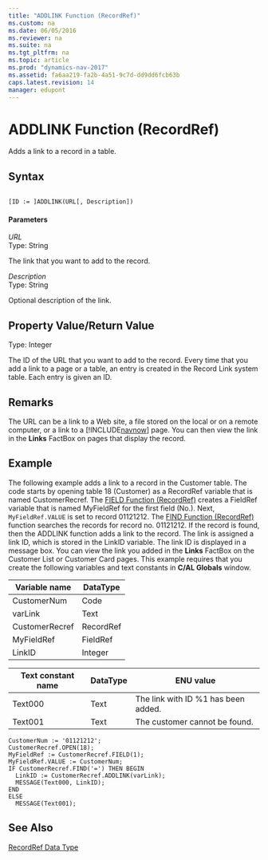 ```yaml
---
title: "ADDLINK Function (RecordRef)"
ms.custom: na
ms.date: 06/05/2016
ms.reviewer: na
ms.suite: na
ms.tgt_pltfrm: na
ms.topic: article
ms.prod: "dynamics-nav-2017"
ms.assetid: fa6aa219-fa2b-4a51-9c7d-dd9dd6fcb63b
caps.latest.revision: 14
manager: edupont
---
```

# ADDLINK Function (RecordRef)
Adds a link to a record in a table.  
  
## Syntax  
  
```  
  
[ID := ]ADDLINK(URL[, Description])  
```  
  
#### Parameters  
 *URL*  
 Type: String  
  
 The link that you want to add to the record.  
  
 *Description*  
 Type: String  
  
 Optional description of the link.  
  
## Property Value/Return Value  
 Type: Integer  
  
 The ID of the URL that you want to add to the record. Every time that you add a link to a page or a table, an entry is created in the Record Link system table. Each entry is given an ID.  
  
## Remarks  
 The URL can be a link to a Web site, a file stored on the local or on a remote computer, or a link to a [!INCLUDE[navnow](includes/navnow_md.md)] page. You can then view the link in the **Links** FactBox on pages that display the record.  
  
## Example  
 The following example adds a link to a record in the Customer table. The code starts by opening table 18 \(Customer\) as a RecordRef variable that is named CustomerRecref. The [FIELD Function \(RecordRef\)](FIELD-Function--RecordRef-.md) creates a FieldRef variable that is named MyFieldRef for the first field \(No.\). Next, `MyFieldRef.VALUE` is set to record 01121212. The [FIND Function \(RecordRef\)](FIND-Function--RecordRef-.md) function searches the records for record no. 01121212. If the record is found, then the ADDLINK function adds a link to the record. The link is assigned a link ID, which is stored in the LinkID variable. The link ID is displayed in a message box. You can view the link you added in the **Links** FactBox on the Customer List or Customer Card pages. This example requires that you create the following variables and text constants in **C/AL Globals** window.  
  
|Variable name|DataType|  
|-------------------|--------------|  
|CustomerNum|Code|  
|varLink|Text|  
|CustomerRecref|RecordRef|  
|MyFieldRef|FieldRef|  
|LinkID|Integer|  
  
|Text constant name|DataType|ENU value|  
|------------------------|--------------|---------------|  
|Text000|Text|The link with ID %1 has been added.|  
|Text001|Text|The customer cannot be found.|  
  
```  
CustomerNum := '01121212';  
CustomerRecref.OPEN(18);  
MyFieldRef := CustomerRecref.FIELD(1);  
MyFieldRef.VALUE := CustomerNum;  
IF CustomerRecref.FIND('=') THEN BEGIN  
  LinkID := CustomerRecref.ADDLINK(varLink);  
  MESSAGE(Text000, LinkID);  
END  
ELSE  
  MESSAGE(Text001);  
```  
  
## See Also  
 [RecordRef Data Type](RecordRef-Data-Type.md)